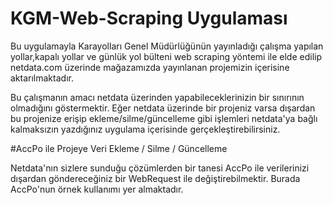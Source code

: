 # KGM-Web-Scraping Uygulaması
Bu uygulamayla Karayolları Genel Müdürlüğünün yayınladığı çalışma yapılan yollar,kapalı yollar ve günlük yol bülteni web scraping yöntemi ile elde edilip netdata.com üzerinde mağazamızda yayınlanan projemizin içerisine aktarılmaktadır.

Bu çalışmanın amacı netdata üzerinden yapabileceklerinizin bir sınırının olmadığını göstermektir. Eğer netdata üzerinde bir projeniz varsa dışardan bu projenize erişip ekleme/silme/güncelleme gibi işlemleri netdata'ya bağlı kalmaksızın yazdığınız uygulama içerisinde gerçekleştirebilirsiniz.

#AccPo ile Projeye Veri Ekleme / Silme / Güncelleme

Netdata'nın sizlere sunduğu çözümlerden bir tanesi AccPo ile verilerinizi dışardan göndereceğiniz bir WebRequest ile değiştirebilmektir. Burada AccPo'nun örnek kullanımı yer almaktadır.
